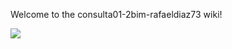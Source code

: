 Welcome to the consulta01-2bim-rafaeldiaz73 wiki!


![](https://i.ibb.co/zxR4M5p/Versiones-windows-Mapa-conceptual-de-ara-a.png)